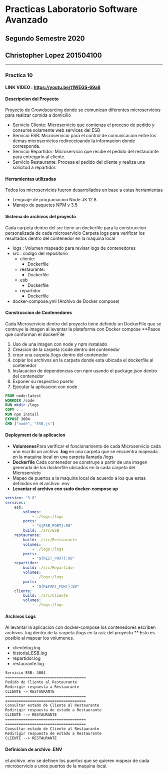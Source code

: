 # Practicas Laboratorio Software Avanzado
## Segundo Semestre 2020
## Christopher Lopez 201504100
--------------------------------------------------
### Practica 10

#### LINK VIDEO : https://youtu.be/t1WEGS-69a8

#### Descripcion del Proyecto
Proyecto de Crowdsourcing donde se comunican diferentes microservicios para realizar comida
a domicilio
- Servicio Cliente: Microservicio que comienza el proceso de pedido y consume solamente web services del ESB
- Servicio ESB: Microservicio para el control de comunicacion entre los demas microservicios
redireccioando la informacion donde corresponde.
- Servicio Repartidor: Microservicio que recibe el pedido del restaurante para entregarlo al cliente.
- Servicio Restaurante: Procesa el pedido del cliente y realiza una solicitud a repartidor.

#### Herramientas utilizadas
Todos los microservicios fueron desarrollados en base a estas herramientas
- Lenguaje de programacion Node JS 12.8
- Manejo de paquetes NPM v 3.5

#### Sistema de archivos del proyecto
Cada carpeta dentro del src tiene un dockerfile para la construccion personalizada de cada microservicio
Carpeta logs para verificar los resultados dentro del contenedor en la maquina local
- logs : Volumen mapeado para revisar logs de contenedores
- src : codigo del repositorio
  - cliente: 
    - Dockerfile
  - restaurante:
    - Dockerfile
  - esb
    - Dockerfile
  - repartidor
    - Dockerfile
- docker-compose.yml (Archivo de Docker compose)

#### Construccion de Contenedores
Cada Microservicio dentro del proyecto tiene definido un DockerFile
que se contruye la imagen al levantar la plataforma con Docker compose
**Pasos que conforman el dockerFile
1. Uso de una imagen con node y npm instalado
2. Creacion de la carpeta /code dentro del contenedor
3. crear una carpeta /logs dentro del contenedor
4. copiar los archivos en la carpeta donde esta ubicada el dockerfile al contenedor
5. Inslacacion de dependencias con npm usando el package.json dentro del contenedor
6. Exponer su respectivo puerto
7. Ejecutar la aplicacion con node
```dockerfile
FROM node:latest
WORKDIR /code
RUN mkdir /logs
COPY . .
RUN npm install
EXPOSE 3004
CMD ["node", "ESB.js"]
```
#### Deployment de la aplicacion
- **Volumenes**Para verificar el funcionamiento de cada Microservicio cada uno escribi un archivo **.log** en una carpeta que se encuentra mapeada en la maquina local en una carpeta llamada /logs
- **Dockerfile** Cada contenedor se construye a partir de una imagen generada de los dockerfile ubicados en la cada carpeta del Microservicio
- Mapeo de puertos a la maquina local de acuerdo a los que estas definidos en el archivo .env
- **Levantar el archivo con sudo docker-compose up**
```yaml
version: "3.8"
services:
    esb:
        volumes:
            - ./logs:/logs
        ports:
            - "${ESB_PORT}:80"
        build: ./src/ESB
    restaurante:
        build: ./src/Restaurante
        volumes:
            - ./logs:/logs
        ports:
            - "${REST_PORT}:80"
    repartidor:
        build: ./src/Repartidor
        volumes:
            - ./logs:/logs
        ports:
            - "${REPART_PORT}:80"
    cliente:
        build: ./src/Cliente
        volumes:
            - ./logs:/logs
```

#### Archivos Logs
Al levantar la aplicacion con docker-compose los contenedores escriben archivos .log dentro de la carpeta /logs en la raiz del proyecto
** Esto es posible al mapear los volumenes. 
- clientelog.log
- historial_ESB.log
- repartidor.log
- restaurante.log
```txt
Servicio ESB: 3004
====================================
Pedido de Cliente al Restaurante
Redirigir respuesta a Restaurante
CLIENTE -> RESTAURANTE
====================================
====================================
Consultar estado de Cliente al Restaurante
Redirigir respuesta de estado a Restaurante
CLIENTE --> RESTAURANTE
====================================
====================================
Consultar estado de Cliente al Restaurante
Redirigir respuesta de estado a Restaurante
CLIENTE --> RESTAURANTE
```
#### Definicion de archivo .ENV
el archivo .env se definen los puertos que se quieren mapear de cada microservicio
a unos puertos de la maquina local.
